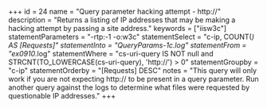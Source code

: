+++
id = 24
name = "Query parameter hacking attempt - http://"
description = "Returns a listing of IP addresses that may be making a hacking attempt by passing a site address."
keywords = ["iisw3c"]
statementParameters = "-rtp:-1 -o:w3c"
statementSelect = "c-ip, COUNT(*) AS [Requests]"
statementInto = "QueryParams-1c.log"
statementFrom = "ex0910*.log"
statementWhere = "cs-uri-query IS NOT null and STRCNT(TO_LOWERCASE(cs-uri-query), 'http://') > 0"
statementGroupby = "c-ip"
statementOrderby = "[Requests] DESC"
notes = "This query will only work if you are not expecting http:// to be present in a query parameter. Run another query against the logs to determine what files were requested by questionable IP addresses."
+++

